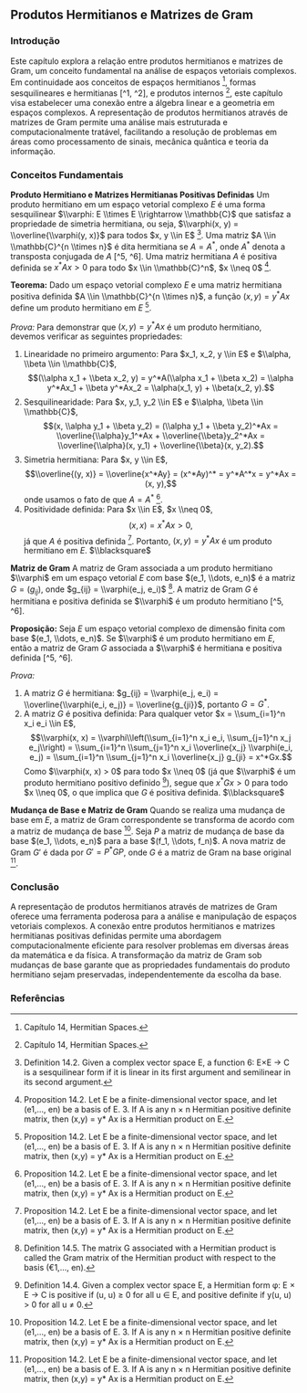 ## Produtos Hermitianos e Matrizes de Gram

### Introdução
Este capítulo explora a relação entre produtos hermitianos e matrizes de Gram, um conceito fundamental na análise de espaços vetoriais complexos. Em continuidade aos conceitos de espaços hermitianos [^1], formas sesquilineares e hermitianas [^1, ^2], e produtos internos [^1], este capítulo visa estabelecer uma conexão entre a álgebra linear e a geometria em espaços complexos. A representação de produtos hermitianos através de matrizes de Gram permite uma análise mais estruturada e computacionalmente tratável, facilitando a resolução de problemas em áreas como processamento de sinais, mecânica quântica e teoria da informação.

### Conceitos Fundamentais

**Produto Hermitiano e Matrizes Hermitianas Positivas Definidas**
Um produto hermitiano em um espaço vetorial complexo $E$ é uma forma sesquilinear $\\varphi: E \\times E \\rightarrow \\mathbb{C}$ que satisfaz a propriedade de simetria hermitiana, ou seja, $\\varphi(x, y) = \\overline{\\varphi(y, x)}$ para todos $x, y \\in E$ [^2]. Uma matriz $A \\in \\mathbb{C}^{n \\times n}$ é dita hermitiana se $A = A^*$, onde $A^*$ denota a transposta conjugada de $A$ [^5, ^6]. Uma matriz hermitiana $A$ é positiva definida se $x^*Ax > 0$ para todo $x \\in \\mathbb{C}^n$, $x \\neq 0$ [^6].

**Teorema:** Dado um espaço vetorial complexo $E$ e uma matriz hermitiana positiva definida $A \\in \\mathbb{C}^{n \\times n}$, a função $(x, y) = y^*Ax$ define um produto hermitiano em $E$ [^6].

*Prova:*
Para demonstrar que $(x, y) = y^*Ax$ é um produto hermitiano, devemos verificar as seguintes propriedades:
1.  Linearidade no primeiro argumento: Para $x_1, x_2, y \\in E$ e $\\alpha, \\beta \\in \\mathbb{C}$,
    $$(\\alpha x_1 + \\beta x_2, y) = y^*A(\\alpha x_1 + \\beta x_2) = \\alpha y^*Ax_1 + \\beta y^*Ax_2 = \\alpha(x_1, y) + \\beta(x_2, y).$$
2.  Sesquilinearidade: Para $x, y_1, y_2 \\in E$ e $\\alpha, \\beta \\in \\mathbb{C}$,
    $$(x, \\alpha y_1 + \\beta y_2) = (\\alpha y_1 + \\beta y_2)^*Ax = \\overline{\\alpha}y_1^*Ax + \\overline{\\beta}y_2^*Ax = \\overline{\\alpha}(x, y_1) + \\overline{\\beta}(x, y_2).$$
3.  Simetria hermitiana: Para $x, y \\in E$,
    $$\\overline{(y, x)} = \\overline{x^*Ay} = (x^*Ay)^* = y^*A^*x = y^*Ax = (x, y),$$
    onde usamos o fato de que $A = A^*$ [^6].
4.  Positividade definida: Para $x \\in E$, $x \\neq 0$,
    $$(x, x) = x^*Ax > 0,$$
    já que $A$ é positiva definida [^6].
    Portanto, $(x, y) = y^*Ax$ é um produto hermitiano em $E$. $\\blacksquare$

**Matriz de Gram**
A matriz de Gram associada a um produto hermitiano $\\varphi$ em um espaço vetorial $E$ com base $(e_1, \\dots, e_n)$ é a matriz $G = (g_{ij})$, onde $g_{ij} = \\varphi(e_j, e_i)$ [^5]. A matriz de Gram $G$ é hermitiana e positiva definida se $\\varphi$ é um produto hermitiano [^5, ^6].

**Proposição:** Seja $E$ um espaço vetorial complexo de dimensão finita com base $(e_1, \\dots, e_n)$. Se $\\varphi$ é um produto hermitiano em $E$, então a matriz de Gram $G$ associada a $\\varphi$ é hermitiana e positiva definida [^5, ^6].

*Prova:*
1.  A matriz $G$ é hermitiana: $g_{ij} = \\varphi(e_j, e_i) = \\overline{\\varphi(e_i, e_j)} = \\overline{g_{ji}}$, portanto $G = G^*$.
2.  A matriz $G$ é positiva definida: Para qualquer vetor $x = \\sum_{i=1}^n x_i e_i \\in E$,
    $$\\varphi(x, x) = \\varphi\\left(\\sum_{i=1}^n x_i e_i, \\sum_{j=1}^n x_j e_j\\right) = \\sum_{i=1}^n \\sum_{j=1}^n x_i \\overline{x_j} \\varphi(e_i, e_j) = \\sum_{i=1}^n \\sum_{j=1}^n x_i \\overline{x_j} g_{ji} = x^*Gx.$$
    Como $\\varphi(x, x) > 0$ para todo $x \\neq 0$ (já que $\\varphi$ é um produto hermitiano positivo definido [^4]), segue que $x^*Gx > 0$ para todo $x \\neq 0$, o que implica que $G$ é positiva definida. $\\blacksquare$

**Mudança de Base e Matriz de Gram**
Quando se realiza uma mudança de base em $E$, a matriz de Gram correspondente se transforma de acordo com a matriz de mudança de base [^6]. Seja $P$ a matriz de mudança de base da base $(e_1, \\dots, e_n)$ para a base $(f_1, \\dots, f_n)$. A nova matriz de Gram $G'$ é dada por $G' = P^*GP$, onde $G$ é a matriz de Gram na base original [^6].

### Conclusão

A representação de produtos hermitianos através de matrizes de Gram oferece uma ferramenta poderosa para a análise e manipulação de espaços vetoriais complexos. A conexão entre produtos hermitianos e matrizes hermitianas positivas definidas permite uma abordagem computacionalmente eficiente para resolver problemas em diversas áreas da matemática e da física. A transformação da matriz de Gram sob mudanças de base garante que as propriedades fundamentais do produto hermitiano sejam preservadas, independentemente da escolha da base.

### Referências
[^1]: Capítulo 14, Hermitian Spaces.
[^2]: Definition 14.2. Given a complex vector space E, a function 6: E×E → C is a sesquilinear form if it is linear in its first argument and semilinear in its second argument.
[^3]: Definition 14.3. Given a sesquilinear form 6 : E × E → C, the function Φ: E → C defined such that (u) = (u, u) for all u ∈ E is called the quadratic form associated with 4.
[^4]: Definition 14.4. Given a complex vector space E, a Hermitian form φ: E × E → C is positive if (u, u) ≥ 0 for all u ∈ E, and positive definite if y(u, u) > 0 for all u ≠ 0.
[^5]: Definition 14.5. The matrix G associated with a Hermitian product is called the Gram matrix of the Hermitian product with respect to the basis (€1,..., en).
[^6]: Proposition 14.2. Let E be a finite-dimensional vector space, and let (e1,..., en) be a basis of E. 3. If A is any n × n Hermitian positive definite matrix, then (x,y) = y* Ax is a Hermitian product on E.
<!-- END -->